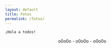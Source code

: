 ```yaml
---
layout: default
title: Fotos
permalink: /fotos/
---
```

`¡Hola a todos!`
<center>o0o0o - o0o0o - o0o0o</center>
